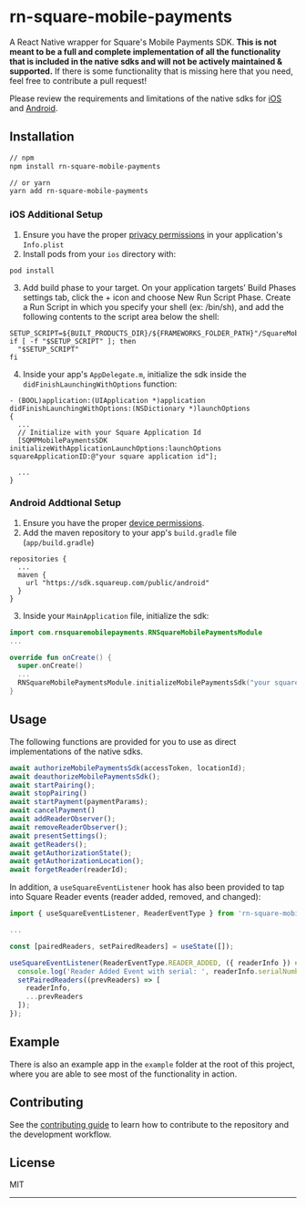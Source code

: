 # rn-square-mobile-payments

A React Native wrapper for Square's Mobile Payments SDK. **This is not meant to be a full and complete implementation of all the functionality that is included in the native sdks and will not be actively maintained & supported.** If there is some functionality that is missing here that you need, feel free to contribute a pull request!

Please review the requirements and limitations of the native sdks for [iOS](https://developer.squareup.com/docs/mobile-payments-sdk/ios#requirements-and-limitations) and [Android](https://developer.squareup.com/docs/mobile-payments-sdk/android#requirements-and-limitations).

## Installation

```sh
// npm
npm install rn-square-mobile-payments

// or yarn
yarn add rn-square-mobile-payments
```

### iOS Additional Setup
1. Ensure you have the proper [privacy permissions](https://developer.squareup.com/docs/mobile-payments-sdk/ios#privacy-permissions) in your application's `Info.plist`
2. Install pods from your `ios` directory with:
```
pod install
```
3. Add build phase to your target. On your application targets’ Build Phases settings tab, click the + icon and choose New Run Script Phase. Create a Run Script in which you specify your shell (ex: /bin/sh), and add the following contents to the script area below the shell:
```shell
SETUP_SCRIPT=${BUILT_PRODUCTS_DIR}/${FRAMEWORKS_FOLDER_PATH}"/SquareMobilePaymentsSDK.framework/setup"
if [ -f "$SETUP_SCRIPT" ]; then
  "$SETUP_SCRIPT"
fi
```
4. Inside your app's `AppDelegate.m`, initialize the sdk inside the `didFinishLaunchingWithOptions` function:
```
- (BOOL)application:(UIApplication *)application didFinishLaunchingWithOptions:(NSDictionary *)launchOptions
{
  ...
  // Initialize with your Square Application Id
  [SQMPMobilePaymentsSDK initializeWithApplicationLaunchOptions:launchOptions squareApplicationID:@"your square application id"];

  ...
}
```

### Android Addtional Setup
1. Ensure you have the proper [device permissions](https://developer.squareup.com/docs/mobile-payments-sdk/android#device-permissions).
2. Add the maven repository to your app's `build.gradle` file (`app/build.gradle`)
```
repositories {
  ...
  maven {
    url "https://sdk.squareup.com/public/android"
  }
}
```
3. Inside your `MainApplication` file, initialize the sdk:
```kotlin
import com.rnsquaremobilepayments.RNSquareMobilePaymentsModule
...

override fun onCreate() {
  super.onCreate()
  ...
  RNSquareMobilePaymentsModule.initializeMobilePaymentsSdk("your square application id", this)
}
```

## Usage

The following functions are provided for you to use as direct implementations of the native sdks.

```js
await authorizeMobilePaymentsSdk(accessToken, locationId);
await deauthorizeMobilePaymentsSdk();
await startPairing();
await stopPairing()
await startPayment(paymentParams);
await cancelPayment()
await addReaderObserver();
await removeReaderObserver();
await presentSettings();
await getReaders();
await getAuthorizationState();
await getAuthorizationLocation();
await forgetReader(readerId);
```
In addition, a `useSquareEventListener` hook has also been provided to tap into Square Reader events (reader added, removed, and changed):
```javascript
import { useSquareEventListener, ReaderEventType } from 'rn-square-mobile-payments';

...

const [pairedReaders, setPairedReaders] = useState([]);

useSquareEventListener(ReaderEventType.READER_ADDED, ({ readerInfo }) => {
  console.log('Reader Added Event with serial: ', readerInfo.serialNumber);
  setPairedReaders((prevReaders) => [
    readerInfo,
    ...prevReaders
  ]);
});
```

## Example
There is also an example app in the `example` folder at the root of this project, where you are able to see most of the functionality in action.

## Contributing

See the [contributing guide](CONTRIBUTING.md) to learn how to contribute to the repository and the development workflow.

## License

MIT

---
